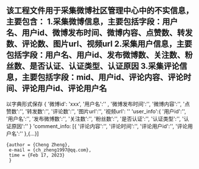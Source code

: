 该工程文件用于采集微博社区管理中心中的不实信息，主要包含：
1.采集微博信息，主要包括字段：用户名、用户id、微博发布时间、微博内容、点赞数、转发数、评论数、图片url、视频url
2.采集用户信息，主要包括字段：用户名、用户id、发布微博数、关注数、粉丝数、是否认证、认证类型、认证原因
3.采集评论信息，主要包括字段：mid、用户id、评论内容、评论时间、评论用户id、评论用户名
----------------------------------------------------------------------------------------------------
以字典形式保存
{
    '微博id': 'xxx',
    '用户名':''  ,
    '微博发布时间':'',
    '微博内容':'',
    '点赞数':'',
    '转发数':'',
    '评论数':'',
    '图片url':'',
    '视频url': ''
    'user_info':{
                       '用户id':'',
                       '用户名':'',
                      '发布微博数':'',
                      '关注数':'',
                      '粉丝数':'',
                      '是否认证':'',
                     '认证类型':'',
                     '认证原因':''
                        }
    'comment_info: [{ 
                                 '评论内容':'',
                                 '评论时间':'',
                                 '评论用户id':'',
                                 '评论用户名':''
                                                    },{...}]

```
{author = {Cheng Zheng},
 e-mail = {ch_zheng1997@qq.com},
 time = {Feb 17, 2023}
 }
```
